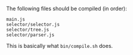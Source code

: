 The following files should be compiled (in order):
```
main.js
selector/selector.js
selector/tree.js
selector/parser.js
```

This is basically what ``bin/compile.sh`` does.
